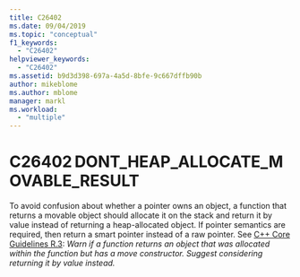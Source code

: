 ```yaml
---
title: C26402
ms.date: 09/04/2019
ms.topic: "conceptual"
f1_keywords:
  - "C26402"
helpviewer_keywords:
  - "C26402"
ms.assetid: b9d3d398-697a-4a5d-8bfe-9c667dffb90b
author: mikeblome
ms.author: mblome
manager: markl
ms.workload:
  - "multiple"
---
```

# C26402 DONT_HEAP_ALLOCATE_MOVABLE_RESULT

To avoid confusion about whether a pointer owns an object, a function that returns a movable object should allocate it on the stack and return it by value instead of returning a heap-allocated object. If pointer semantics are required, then return a smart pointer instead of a raw pointer. See [C++ Core Guidelines R.3](https://github.com/isocpp/CppCoreGuidelines/blob/master/CppCoreGuidelines.md#Rr-ptr): *Warn if a function returns an object that was allocated within the function but has a move constructor. Suggest considering returning it by value instead.*
